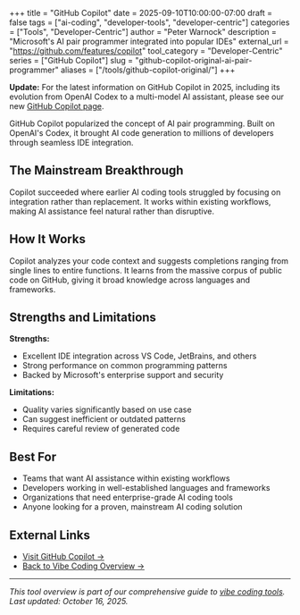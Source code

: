 +++
title = "GitHub Copilot"
date = 2025-09-10T10:00:00-07:00
draft = false
tags = ["ai-coding", "developer-tools", "developer-centric"]
categories = ["Tools", "Developer-Centric"]
author = "Peter Warnock"
description = "Microsoft's AI pair programmer integrated into popular IDEs"
external_url = "https://github.com/features/copilot"
tool_category = "Developer-Centric"
series = ["GitHub Copilot"]
slug = "github-copilot-original-ai-pair-programmer"
aliases = ["/tools/github-copilot-original/"]
+++

**Update:** For the latest information on GitHub Copilot in 2025, including its evolution from OpenAI Codex to a multi-model AI assistant, please see our new [GitHub Copilot page](/tools/github-copilot/).

GitHub Copilot popularized the concept of AI pair programming. Built on OpenAI's Codex, it brought AI code generation to millions of developers through seamless IDE integration.

## The Mainstream Breakthrough

Copilot succeeded where earlier AI coding tools struggled by focusing on integration rather than replacement. It works within existing workflows, making AI assistance feel natural rather than disruptive.

## How It Works

Copilot analyzes your code context and suggests completions ranging from single lines to entire functions. It learns from the massive corpus of public code on GitHub, giving it broad knowledge across languages and frameworks.

## Strengths and Limitations

**Strengths:**
- Excellent IDE integration across VS Code, JetBrains, and others
- Strong performance on common programming patterns
- Backed by Microsoft's enterprise support and security

**Limitations:**
- Quality varies significantly based on use case
- Can suggest inefficient or outdated patterns
- Requires careful review of generated code

## Best For

- Teams that want AI assistance within existing workflows
- Developers working in well-established languages and frameworks
- Organizations that need enterprise-grade AI coding tools
- Anyone looking for a proven, mainstream AI coding solution

## External Links

- [Visit GitHub Copilot →](https://github.com/features/copilot)
- [Back to Vibe Coding Overview →](/posts/vibe-coding-revolution/)

---

*This tool overview is part of our comprehensive guide to [vibe coding tools](/posts/vibe-coding-revolution/). Last updated: October 16, 2025.*